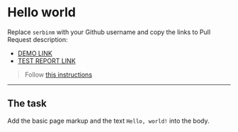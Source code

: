 # Hello world
Replace `serbinm` with your Github username and copy the links to Pull Request description:
- [DEMO LINK](https://serbinm.github.io/layout_hello-world/)
- [TEST REPORT LINK](https://serbinm.github.io/layout_hello-world/report/html_report/)

> Follow [this instructions](https://mate-academy.github.io/layout_task-guideline/#how-to-solve-the-layout-tasks-on-github)
___

## The task 
Add the basic page markup and the text `Hello, world!` into the body.
